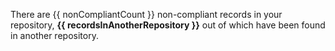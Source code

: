 There are {{ nonCompliantCount }} non-compliant records in your repository,
**{{ recordsInAnotherRepository }}** out of which have been found in another
repository.
